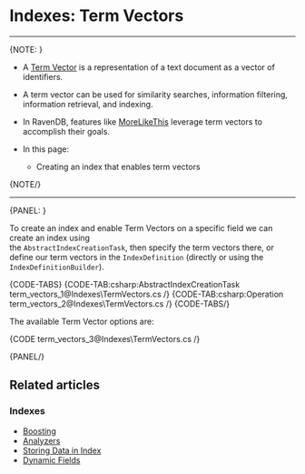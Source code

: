 # Indexes: Term Vectors
---

{NOTE: }

* A [Term Vector](https://en.wikipedia.org/wiki/Vector_space_model) is a representation of a text document 
  as a vector of identifiers.  
* A term vector can be used for similarity searches, information filtering, information retrieval, and indexing.  
* In RavenDB, features like [MoreLikeThis](../client-api/session/querying/how-to-use-morelikethis) leverage 
  term vectors to accomplish their goals.

* In this page:
   * Creating an index that enables term vectors  

{NOTE/}

---

{PANEL: }

To create an index and enable Term Vectors on a specific field we can create an index using  
the `AbstractIndexCreationTask`, then specify the term vectors there, or define our term vectors 
in the `IndexDefinition` (directly or using the `IndexDefinitionBuilder`).

{CODE-TABS}
{CODE-TAB:csharp:AbstractIndexCreationTask term_vectors_1@Indexes\TermVectors.cs /}
{CODE-TAB:csharp:Operation term_vectors_2@Indexes\TermVectors.cs /}
{CODE-TABS/}

The available Term Vector options are:

{CODE term_vectors_3@Indexes\TermVectors.cs /}

{PANEL/}

## Related articles

### Indexes

- [Boosting](../indexes/boosting)
- [Analyzers](../indexes/using-analyzers)
- [Storing Data in Index](../indexes/storing-data-in-index)
- [Dynamic Fields](../indexes/using-dynamic-fields)
